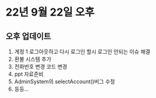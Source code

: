 # 22년 9월 22일 오후
## 오후 업데이트

1. 계정 1 로그아웃하고 다시 로그인 할시 로그인 안되는 이슈 해결
2. 환불 시스템 추가
3. 전화번호 변경 코드 변경
4. ppt 자료준비
5. AdminSystem의 selectAccount()버그 수정
6. 등등...
